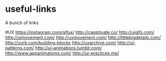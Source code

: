 # useful-links
A bunch of links 

#UX
https://instagram.com/gifux/
http://capptivate.co/
http://uigifs.com/
http://uimovement.com/
http://uxmovement.com/
http://littlebigdetails.com/
http://zurb.com/building-blocks
http://uxarchive.com/
http://ui-patterns.com/
http://ui-animations.tumblr.com/
http://www.appanimations.com/
http://ui-practices.me/
